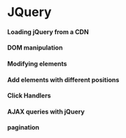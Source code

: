 # JQuery

#### Loading jQuery from a CDN

#### DOM manipulation

#### Modifying elements

#### Add elements with different positions

#### Click Handlers

#### AJAX queries with jQuery

#### pagination